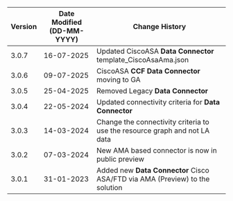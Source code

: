| **Version** | **Date Modified (DD-MM-YYYY)** | **Change History**                                                           |
|-------------|--------------------------------|------------------------------------------------------------------------------|
| 3.0.7       | 16-07-2025                     | Updated CiscoASA **Data Connector** template_CiscoAsaAma.json  					  			  |
| 3.0.6       | 09-07-2025                     | CiscoASA **CCF Data Connector** moving to GA  					  			  |
| 3.0.5       | 25-04-2025                     | Removed Legacy **Data Connector**   					  					  |
| 3.0.4       | 22-05-2024                     | Updated connectivity criteria for **Data Connector**   					  |
| 3.0.3       | 14-03-2024                     | Change the connectivity criteria to use the resource graph and not LA data   |
| 3.0.2       | 07-03-2024                     | New AMA based connector is now in public preview							  |
| 3.0.1       | 31-01-2023                     | Added new **Data Connector** Cisco ASA/FTD via AMA (Preview) to the solution |  